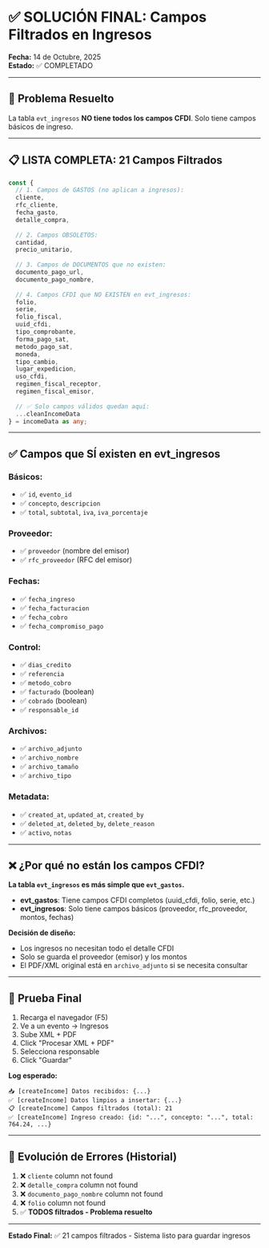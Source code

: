 # ✅ SOLUCIÓN FINAL: Campos Filtrados en Ingresos

**Fecha:** 14 de Octubre, 2025  
**Estado:** ✅ COMPLETADO

---

## 🎯 Problema Resuelto

La tabla `evt_ingresos` **NO tiene todos los campos CFDI**. Solo tiene campos básicos de ingreso.

---

## 📋 LISTA COMPLETA: 21 Campos Filtrados

```typescript
const {
  // 1. Campos de GASTOS (no aplican a ingresos):
  cliente,
  rfc_cliente,
  fecha_gasto,
  detalle_compra,
  
  // 2. Campos OBSOLETOS:
  cantidad,
  precio_unitario,
  
  // 3. Campos de DOCUMENTOS que no existen:
  documento_pago_url,
  documento_pago_nombre,
  
  // 4. Campos CFDI que NO EXISTEN en evt_ingresos:
  folio,
  serie,
  folio_fiscal,
  uuid_cfdi,
  tipo_comprobante,
  forma_pago_sat,
  metodo_pago_sat,
  moneda,
  tipo_cambio,
  lugar_expedicion,
  uso_cfdi,
  regimen_fiscal_receptor,
  regimen_fiscal_emisor,
  
  // ✅ Solo campos válidos quedan aquí:
  ...cleanIncomeData
} = incomeData as any;
```

---

## ✅ Campos que SÍ existen en evt_ingresos

### Básicos:
- ✅ `id`, `evento_id`
- ✅ `concepto`, `descripcion`
- ✅ `total`, `subtotal`, `iva`, `iva_porcentaje`

### Proveedor:
- ✅ `proveedor` (nombre del emisor)
- ✅ `rfc_proveedor` (RFC del emisor)

### Fechas:
- ✅ `fecha_ingreso`
- ✅ `fecha_facturacion`
- ✅ `fecha_cobro`
- ✅ `fecha_compromiso_pago`

### Control:
- ✅ `dias_credito`
- ✅ `referencia`
- ✅ `metodo_cobro`
- ✅ `facturado` (boolean)
- ✅ `cobrado` (boolean)
- ✅ `responsable_id`

### Archivos:
- ✅ `archivo_adjunto`
- ✅ `archivo_nombre`
- ✅ `archivo_tamaño`
- ✅ `archivo_tipo`

### Metadata:
- ✅ `created_at`, `updated_at`, `created_by`
- ✅ `deleted_at`, `deleted_by`, `delete_reason`
- ✅ `activo`, `notas`

---

## ❌ ¿Por qué no están los campos CFDI?

**La tabla `evt_ingresos` es más simple que `evt_gastos`.**

- **evt_gastos**: Tiene campos CFDI completos (uuid_cfdi, folio, serie, etc.)
- **evt_ingresos**: Solo tiene campos básicos (proveedor, rfc_proveedor, montos, fechas)

**Decisión de diseño:**
- Los ingresos no necesitan todo el detalle CFDI
- Solo se guarda el proveedor (emisor) y los montos
- El PDF/XML original está en `archivo_adjunto` si se necesita consultar

---

## 🧪 Prueba Final

1. Recarga el navegador (F5)
2. Ve a un evento → Ingresos
3. Sube XML + PDF
4. Click "Procesar XML + PDF"
5. Selecciona responsable
6. Click "Guardar"

**Log esperado:**
```
📥 [createIncome] Datos recibidos: {...}
✅ [createIncome] Datos limpios a insertar: {...}
📋 [createIncome] Campos filtrados (total): 21
✅ [createIncome] Ingreso creado: {id: "...", concepto: "...", total: 764.24, ...}
```

---

## 🔄 Evolución de Errores (Historial)

1. ❌ `cliente` column not found
2. ❌ `detalle_compra` column not found
3. ❌ `documento_pago_nombre` column not found
4. ❌ `folio` column not found
5. ✅ **TODOS filtrados - Problema resuelto**

---

**Estado Final:** ✅ 21 campos filtrados - Sistema listo para guardar ingresos
